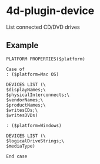 # 4d-plugin-device
List connected CD/DVD drives

Example
---
```
PLATFORM PROPERTIES($platform)

Case of 
: ($platform=Mac OS)

DEVICES LIST (\
$displayNames;\
$physicalInterconnects;\
$vendorNames;\
$productNames;\
$writesCDs;\
$writesDVDs)

: ($platform=Windows)

DEVICES LIST (\
$logicalDriveStrings;\
$mediaType)

End case 
```
